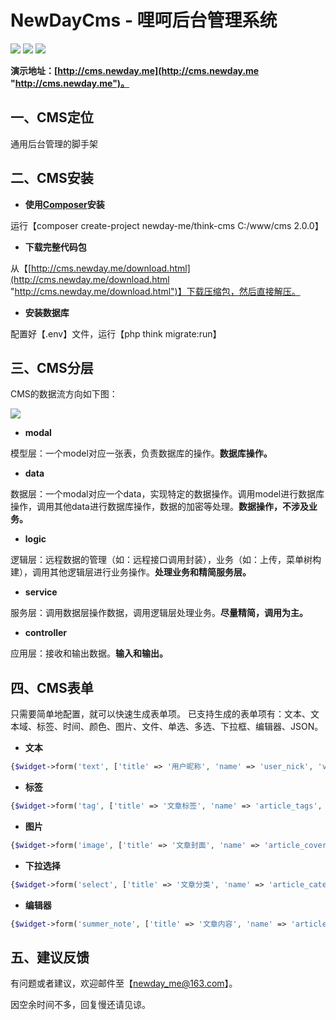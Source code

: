 # NewDayCms - 哩呵后台管理系统

![](https://img.shields.io/github/stars/newday-me/think-cms.svg) ![](https://img.shields.io/github/forks/newday-me/think-cms.svg) ![](https://img.shields.io/github/tag/newday-me/think-cms.svg)

**演示地址：[http://cms.newday.me](http://cms.newday.me "http://cms.newday.me")。**

## 一、CMS定位
通用后台管理的脚手架

## 二、CMS安装

* **使用[Composer](http://www.phpcomposer.com/ "Composer")安装**

运行【composer create-project newday-me/think-cms C:/www/cms 2.0.0】

*  **下载完整代码包**

从【[http://cms.newday.me/download.html](http://cms.newday.me/download.html "http://cms.newday.me/download.html")】下载压缩包，然后直接解压。

*  **安装数据库**

配置好【.env】文件，运行【php think migrate:run】

## 三、CMS分层

CMS的数据流方向如下图：

![](https://raw.githubusercontent.com/newday-me/think-cms/master/public/assets/image/flow.png)

* **modal**

模型层：一个model对应一张表，负责数据库的操作。**数据库操作。**

* **data**

数据层：一个modal对应一个data，实现特定的数据操作。调用model进行数据库操作，调用其他data进行数据库操作，数据的加密等处理。**数据操作，不涉及业务。**

* **logic**

逻辑层：远程数据的管理（如：远程接口调用封装），业务（如：上传，菜单树构建），调用其他逻辑层进行业务操作。**处理业务和精简服务层。**

* **service**

服务层：调用数据层操作数据，调用逻辑层处理业务。**尽量精简，调用为主。**

* **controller**

应用层：接收和输出数据。**输入和输出。**

## 四、CMS表单

只需要简单地配置，就可以快速生成表单项。
已支持生成的表单项有：文本、文本域、标签、时间、颜色、图片、文件、单选、多选、下拉框、编辑器、JSON。

* **文本**

```php
{$widget->form('text', ['title' => '用户昵称', 'name' => 'user_nick', 'value' => ''])}
```

* **标签**

```php
{$widget->form('tag', ['title' => '文章标签', 'name' => 'article_tags', 'value' => ''])}
```

* **图片**

```php
{$widget->form('image', ['title' => '文章封面', 'name' => 'article_cover', 'value' => ''])}
```

* **下拉选择**

```php
{$widget->form('select', ['title' => '文章分类', 'name' => 'article_cate', 'list' => $cate_list])}
```

* **编辑器**

```php
{$widget->form('summer_note', ['title' => '文章内容', 'name' => 'article_content', 'value' => ''])}
```

## 五、建议反馈

有问题或者建议，欢迎邮件至【newday_me@163.com】。

因空余时间不多，回复慢还请见谅。